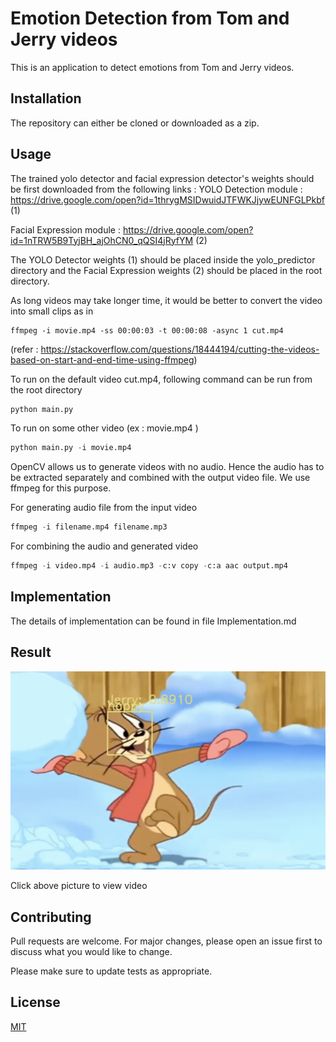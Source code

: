 # Emotion Detection from Tom and Jerry videos

This is an application to detect emotions from Tom and Jerry videos.

## Installation

The repository can either be cloned or downloaded as a zip.

## Usage

The trained yolo detector and facial expression detector's weights should be first downloaded from the following links : 
YOLO Detection module : https://drive.google.com/open?id=1thrygMSIDwuidJTFWKJjywEUNFGLPkbf (1)

Facial Expression module : https://drive.google.com/open?id=1nTRW5B9TyjBH_ajOhCN0_qQSI4jRyfYM (2)

The YOLO Detector weights (1) should be placed inside the yolo_predictor directory and the
Facial Expression weights (2) should be placed in the root directory.

As long videos may take longer time, it would be better to convert the video into small clips as in 
```
ffmpeg -i movie.mp4 -ss 00:00:03 -t 00:00:08 -async 1 cut.mp4
```
(refer : https://stackoverflow.com/questions/18444194/cutting-the-videos-based-on-start-and-end-time-using-ffmpeg)

To run on the default video cut.mp4, following command can be run from the root directory
```python
python main.py
```
To run on some other video (ex : movie.mp4 )
```python
python main.py -i movie.mp4
```
OpenCV allows us to generate videos with no audio. Hence the audio has to be extracted separately and combined with the output video file. We use ffmpeg for this purpose.

For generating audio file from the input video
```python
ffmpeg -i filename.mp4 filename.mp3
```

For combining the audio and generated video
```python
ffmpeg -i video.mp4 -i audio.mp3 -c:v copy -c:a aac output.mp4
```

## Implementation

The details of implementation can be found in file Implementation.md

## Result

[![Emotion Detection - Tom and Jerry](https://github.com/SurajSubramanian/EmotionDetection/raw/master/Jerry.png)](https://www.youtube.com/watch?v=qWu9L-J4HCM "Emotion Detection - Click to Watch!")

Click above picture to view video

## Contributing
Pull requests are welcome. For major changes, please open an issue first to discuss what you would like to change.

Please make sure to update tests as appropriate.

## License
[MIT](https://choosealicense.com/licenses/mit/)

